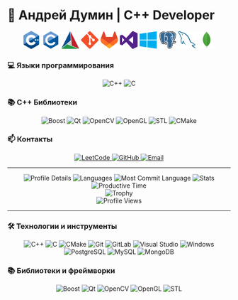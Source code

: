 # 🚀 Андрей Думин | C++ Developer

<div align="center">
  <img src="https://raw.githubusercontent.com/devicons/devicon/master/icons/cplusplus/cplusplus-original.svg" alt="C++" width="40" height="40"/>
  <img src="https://raw.githubusercontent.com/devicons/devicon/master/icons/c/c-original.svg" alt="C" width="40" height="40"/>
  <img src="https://raw.githubusercontent.com/devicons/devicon/master/icons/cmake/cmake-original.svg" alt="CMake" width="40" height="40"/>
  <img src="https://raw.githubusercontent.com/devicons/devicon/master/icons/git/git-original.svg" alt="Git" width="40" height="40"/>
  <img src="https://raw.githubusercontent.com/devicons/devicon/master/icons/gitlab/gitlab-original.svg" alt="GitLab" width="40" height="40"/>
  <img src="https://raw.githubusercontent.com/devicons/devicon/master/icons/visualstudio/visualstudio-plain.svg" alt="Visual Studio" width="40" height="40"/>
  <img src="https://raw.githubusercontent.com/devicons/devicon/master/icons/windows8/windows8-original.svg" alt="Windows" width="40" height="40"/>
  <img src="https://raw.githubusercontent.com/devicons/devicon/master/icons/postgresql/postgresql-original.svg" alt="PostgreSQL" width="40" height="40"/>
  <img src="https://raw.githubusercontent.com/devicons/devicon/master/icons/mysql/mysql-original.svg" alt="MySQL" width="40" height="40"/>
  <img src="https://raw.githubusercontent.com/devicons/devicon/master/icons/mongodb/mongodb-original.svg" alt="MongoDB" width="40" height="40"/>
</div>

### 💻 Языки программирования

<div align="center">
  <img src="https://img.shields.io/badge/C%2B%2B-00599C?style=for-the-badge&logo=c%2B%2B&logoColor=white" alt="C++"/>
  <img src="https://img.shields.io/badge/C-A8B9CC?style=for-the-badge&logo=c&logoColor=white" alt="C"/>
</div>

### 📚 C++ Библиотеки

<div align="center">
  <img src="https://img.shields.io/badge/Boost-157F2D?style=for-the-badge&logo=boost&logoColor=white" alt="Boost"/>
  <img src="https://img.shields.io/badge/Qt-41CD52?style=for-the-badge&logo=qt&logoColor=white" alt="Qt"/>
  <img src="https://img.shields.io/badge/OpenCV-5C3EE8?style=for-the-badge&logo=opencv&logoColor=white" alt="OpenCV"/>
  <img src="https://img.shields.io/badge/OpenGL-5586A4?style=for-the-badge&logo=opengl&logoColor=white" alt="OpenGL"/>
  <img src="https://img.shields.io/badge/STL-00599C?style=for-the-badge&logo=c%2B%2B&logoColor=white" alt="STL"/>
  <img src="https://img.shields.io/badge/CMake-064F8C?style=for-the-badge&logo=cmake&logoColor=white" alt="CMake"/>
</div>

### 📫 Контакты

<div align="center">
  <a href="https://leetcode.com/u/Dumin_Andrew/">
    <img src="https://img.shields.io/badge/LeetCode-FFA116?style=for-the-badge&logo=leetcode&logoColor=black" alt="LeetCode"/>
  </a>
  <a href="https://github.com/DuminAndrew">
    <img src="https://img.shields.io/badge/GitHub-100000?style=for-the-badge&logo=github&logoColor=white" alt="GitHub"/>
  </a>
  <a href="mailto:your.email@example.com">
    <img src="https://img.shields.io/badge/Gmail-D14836?style=for-the-badge&logo=gmail&logoColor=white" alt="Email"/>
  </a>
</div>

---

<div align="center">
  <img src="https://github-profile-summary-cards.vercel.app/api/cards/profile-details?username=DuminAndrew&theme=dark" alt="Profile Details" />
  <img src="https://github-profile-summary-cards.vercel.app/api/cards/repos-per-language?username=DuminAndrew&theme=dark" alt="Languages" />
  <img src="https://github-profile-summary-cards.vercel.app/api/cards/most-commit-language?username=DuminAndrew&theme=dark" alt="Most Commit Language" />
  <img src="https://github-profile-summary-cards.vercel.app/api/cards/stats?username=DuminAndrew&theme=dark" alt="Stats" />
  <img src="https://github-profile-summary-cards.vercel.app/api/cards/productive-time?username=DuminAndrew&theme=dark&utcOffset=3" alt="Productive Time" />
</div>

<div align="center">
  <img src="https://github-profile-trophy.vercel.app/?username=DuminAndrew&theme=darkhub&no-frame=true&column=7&margin-w=15&margin-h=15" alt="Trophy" />
</div>

<div align="center">
  <img src="https://komarev.com/ghpvc/?username=DuminAndrew&color=blueviolet&style=flat-square" alt="Profile Views" />
</div>

---

### 🛠️ Технологии и инструменты

<div align="center">
  <img src="https://img.shields.io/badge/C%2B%2B-00599C?style=for-the-badge&logo=c%2B%2B&logoColor=white" alt="C++"/>
  <img src="https://img.shields.io/badge/C-A8B9CC?style=for-the-badge&logo=c&logoColor=white" alt="C"/>
  <img src="https://img.shields.io/badge/CMake-064F8C?style=for-the-badge&logo=cmake&logoColor=white" alt="CMake"/>
  <img src="https://img.shields.io/badge/Git-F05032?style=for-the-badge&logo=git&logoColor=white" alt="Git"/>
  <img src="https://img.shields.io/badge/GitLab-FC6D26?style=for-the-badge&logo=gitlab&logoColor=white" alt="GitLab"/>
  <img src="https://img.shields.io/badge/Visual_Studio-5C2D91?style=for-the-badge&logo=visual-studio&logoColor=white" alt="Visual Studio"/>
  <img src="https://img.shields.io/badge/Windows-0078D6?style=for-the-badge&logo=windows&logoColor=white" alt="Windows"/>
  <img src="https://img.shields.io/badge/PostgreSQL-316192?style=for-the-badge&logo=postgresql&logoColor=white" alt="PostgreSQL"/>
  <img src="https://img.shields.io/badge/MySQL-4479A1?style=for-the-badge&logo=mysql&logoColor=white" alt="MySQL"/>
  <img src="https://img.shields.io/badge/MongoDB-4EA94B?style=for-the-badge&logo=mongodb&logoColor=white" alt="MongoDB"/>
</div>

### 📚 Библиотеки и фреймворки

<div align="center">
  <img src="https://img.shields.io/badge/Boost-157F2D?style=for-the-badge&logo=boost&logoColor=white" alt="Boost"/>
  <img src="https://img.shields.io/badge/Qt-41CD52?style=for-the-badge&logo=qt&logoColor=white" alt="Qt"/>
  <img src="https://img.shields.io/badge/OpenCV-5C3EE8?style=for-the-badge&logo=opencv&logoColor=white" alt="OpenCV"/>
  <img src="https://img.shields.io/badge/OpenGL-5586A4?style=for-the-badge&logo=opengl&logoColor=white" alt="OpenGL"/>
  <img src="https://img.shields.io/badge/STL-00599C?style=for-the-badge&logo=c%2B%2B&logoColor=white" alt="STL"/>
</div>
